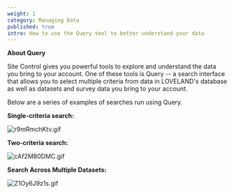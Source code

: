 ```yaml
---
weight: 1
category: Managing Data
published: true
intro: How to use the Query tool to better understand your data
---
```

**About Query**

Site Control gives you powerful tools to explore and understand the data you bring to your account. One of these tools is Query -- a search interface that allows you to select multiple criteria from data in LOVELAND's database as well as datasets and survey data you bring to your account.

Below are a series of examples of searches run using Query.

**Single-criteria search:**

![r9mRmchKtv.gif]({{site.baseurl}}/img/r9mRmchKtv.gif)

**Two-criteria search:**

![cAf2M80DMC.gif]({{site.baseurl}}/img/cAf2M80DMC.gif)

**Search Across Multiple Datasets:**

![Z1Oy6J9z1s.gif]({{site.baseurl}}/img/Z1Oy6J9z1s.gif)
